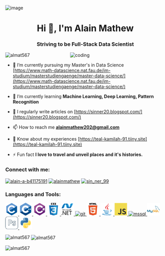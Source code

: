 ![image](https://github.com/Almat567/Almat/assets/168777926/ccbb9f0f-b662-4457-89fd-3b9b44aa53db)
<h1 align="center">Hi 👋, I'm Alain Mathew</h1>
<h3 align="center">Striving to be Full-Stack Data Scientist</h3>
<img align="right" alt="coding" width="300" src="https://github.com/Almat567/Almat/assets/168777926/fb9c6ede-4287-4347-9650-4e839c9c6e89.gif">

<p align="left"> <img src="https://komarev.com/ghpvc/?username=almat567&label=Profile%20views&color=0e75b6&style=flat" alt="almat567" /> </p>

- 🔭 I’m currently pursuing my Master's in Data Science [https://www.math-datascience.nat.fau.de/im-studium/masterstudiengaenge/master-data-science/](https://www.math-datascience.nat.fau.de/im-studium/masterstudiengaenge/master-data-science/)

- 🌱 I’m currently learning **Machine Learning, Deep Learning, Pattern Recognition**

- 📝 I regularly write articles on [https://sinner20.blogspot.com/](https://sinner20.blogspot.com/)

- 📫 How to reach me **alainmathew202@gmail.com**

- 📄 Know about my experiences [https://teal-kamilah-91.tiiny.site](https://teal-kamilah-91.tiiny.site)

- ⚡ Fun fact **I love to travel and unveil places and it's histories.**

<h3 align="left">Connect with me:</h3>
<p align="left">
<a href="https://linkedin.com/in/alain-a-b41175191" target="blank"><img align="center" src="https://raw.githubusercontent.com/rahuldkjain/github-profile-readme-generator/master/src/images/icons/Social/linked-in-alt.svg" alt="alain-a-b41175191" height="30" width="40" /></a>
<a href="https://kaggle.com/alainmathew" target="blank"><img align="center" src="https://raw.githubusercontent.com/rahuldkjain/github-profile-readme-generator/master/src/images/icons/Social/kaggle.svg" alt="alainmathew" height="30" width="40" /></a>
<a href="https://instagram.com/sin_ner_99" target="blank"><img align="center" src="https://raw.githubusercontent.com/rahuldkjain/github-profile-readme-generator/master/src/images/icons/Social/instagram.svg" alt="sin_ner_99" height="30" width="40" /></a>
</p>

<h3 align="left">Languages and Tools:</h3>
<p align="left"> <a href="https://www.cprogramming.com/" target="_blank" rel="noreferrer"> <img src="https://raw.githubusercontent.com/devicons/devicon/master/icons/c/c-original.svg" alt="c" width="40" height="40"/> </a> <a href="https://www.w3schools.com/cpp/" target="_blank" rel="noreferrer"> <img src="https://raw.githubusercontent.com/devicons/devicon/master/icons/cplusplus/cplusplus-original.svg" alt="cplusplus" width="40" height="40"/> </a> <a href="https://www.w3schools.com/cs/" target="_blank" rel="noreferrer"> <img src="https://raw.githubusercontent.com/devicons/devicon/master/icons/csharp/csharp-original.svg" alt="csharp" width="40" height="40"/> </a> <a href="https://www.w3schools.com/css/" target="_blank" rel="noreferrer"> <img src="https://raw.githubusercontent.com/devicons/devicon/master/icons/css3/css3-original-wordmark.svg" alt="css3" width="40" height="40"/> </a> <a href="https://dotnet.microsoft.com/" target="_blank" rel="noreferrer"> <img src="https://raw.githubusercontent.com/devicons/devicon/master/icons/dot-net/dot-net-original-wordmark.svg" alt="dotnet" width="40" height="40"/> </a> <a href="https://git-scm.com/" target="_blank" rel="noreferrer"> <img src="https://www.vectorlogo.zone/logos/git-scm/git-scm-icon.svg" alt="git" width="40" height="40"/> </a> <a href="https://www.w3.org/html/" target="_blank" rel="noreferrer"> <img src="https://raw.githubusercontent.com/devicons/devicon/master/icons/html5/html5-original-wordmark.svg" alt="html5" width="40" height="40"/> </a> <a href="https://www.java.com" target="_blank" rel="noreferrer"> <img src="https://raw.githubusercontent.com/devicons/devicon/master/icons/java/java-original.svg" alt="java" width="40" height="40"/> </a> <a href="https://developer.mozilla.org/en-US/docs/Web/JavaScript" target="_blank" rel="noreferrer"> <img src="https://raw.githubusercontent.com/devicons/devicon/master/icons/javascript/javascript-original.svg" alt="javascript" width="40" height="40"/> </a> <a href="https://www.microsoft.com/en-us/sql-server" target="_blank" rel="noreferrer"> <img src="https://www.svgrepo.com/show/303229/microsoft-sql-server-logo.svg" alt="mssql" width="40" height="40"/> </a> <a href="https://www.mysql.com/" target="_blank" rel="noreferrer"> <img src="https://raw.githubusercontent.com/devicons/devicon/master/icons/mysql/mysql-original-wordmark.svg" alt="mysql" width="40" height="40"/> </a> <a href="https://www.photoshop.com/en" target="_blank" rel="noreferrer"> <img src="https://raw.githubusercontent.com/devicons/devicon/master/icons/photoshop/photoshop-line.svg" alt="photoshop" width="40" height="40"/> </a> <a href="https://www.python.org" target="_blank" rel="noreferrer"> <img src="https://raw.githubusercontent.com/devicons/devicon/master/icons/python/python-original.svg" alt="python" width="40" height="40"/> </a> </p>

<p><img align="left" src="https://github-readme-stats.vercel.app/api/top-langs?username=almat567&show_icons=true&locale=en&layout=compact" alt="almat567" /></p>

<p>&nbsp;<img align="center" src="https://github-readme-stats.vercel.app/api?username=almat567&show_icons=true&locale=en" alt="almat567" /></p>

<p><img align="center" src="https://github-readme-streak-stats.herokuapp.com/?user=almat567&" alt="almat567" /></p>
